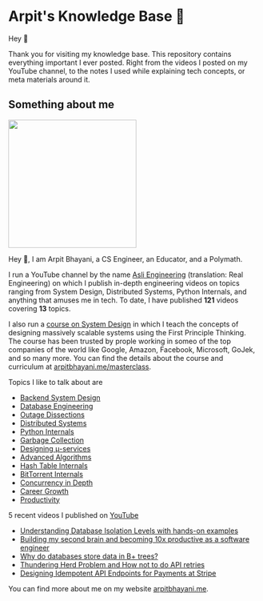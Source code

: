 # Arpit's Knowledge Base 🧠

Hey 🙌‍

Thank you for visiting my knowledge base. This repository contains everything important I ever posted. Right from the videos I posted on my YouTube channel, to the notes I used while explaining tech concepts, or meta materials around it.

## Something about me

<img width="256px" src="https://arpitbhayani.me/static/img/arpit.jpg" />

Hey 🙌‍, I am Arpit Bhayani, a CS Engineer, an Educator, and a Polymath.

I run a YouTube channel by the name [Asli Engineering](asliengineering.com) (translation: Real Engineering) on which I publish in-depth engineering videos on topics ranging from System Design,
Distributed Systems, Python Internals, and anything that amuses me in tech. To date, I have published **121** videos covering **13** topics.

I also run a [course on System Design](https://arpitbhayani.me/masterclass) in which I teach the concepts of designing massively scalable systems using the First Principle Thinking. The course has been trusted by prople working in someo of the top companies of the world like Google, Amazon, Facebook, Microsoft, GoJek, and so many more. You can find the details about the course and curriculum at [arpitbhayani.me/masterclass](https://arpitbhayani.me/masterclass).

Topics I like to talk about are

 - [Backend System Design](https://arpitbhayani.me/system-design)
 - [Database Engineering](https://arpitbhayani.me/database-engineering)
 - [Outage Dissections](https://arpitbhayani.me/outage-dissections)
 - [Distributed Systems](https://arpitbhayani.me/distributed-systems)
 - [Python Internals](https://arpitbhayani.me/python-internals)
 - [Garbage Collection](https://arpitbhayani.me/garbage-collection)
 - [Designing μ-services](https://arpitbhayani.me/microservices)
 - [Advanced Algorithms](https://arpitbhayani.me/advanced-algorithms)
 - [Hash Table Internals](https://arpitbhayani.me/hash-table-internals)
 - [BitTorrent Internals](https://arpitbhayani.me/bittorrent-internals)
 - [Concurrency in Depth](https://arpitbhayani.me/concurrency)
 - [Career Growth](https://arpitbhayani.me/career)
 - [Productivity](https://arpitbhayani.me/productivity)

5 recent videos I published on [YouTube](https://www.youtube.com/c/ArpitBhayani)

 - [Understanding Database Isolation Levels with hands-on examples](https://youtube.com/watch?v=-Wcdl12ac5w)
 - [Building my second brain and becoming 10x productive as a software engineer](https://youtube.com/watch?v=47ARX-6srGk)
 - [Why do databases store data in B+ trees?](https://youtube.com/watch?v=09E-tVAUqQw)
 - [Thundering Herd Problem and How not to do API retries](https://youtube.com/watch?v=8sTuCPh3s0s)
 - [Designing Idempotent API Endpoints for Payments at Stripe](https://youtube.com/watch?v=J2IcD9FZvZU)

You can find more about me on my website [arpitbhayani.me](arpitbhayani.me).